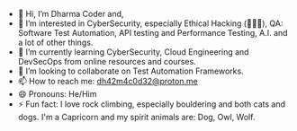 - 👋 Hi, I’m Dharma Coder and,
- 👀 I’m interested in CyberSecurity, especially Ethical Hacking (🤍🔁🧢), QA: Software Test Automation, API testing and Performance Testing, A.I. and a lot of other things.
- 🌱 I’m currently learning CyberSecurity, Cloud Engineering and DevSecOps from online resources and courses.
- 💞️ I’m looking to collaborate on Test Automation Frameworks.
- 📫 How to reach me: dh42m4c0d32@proton.me
- 😄 Pronouns: He/Him
- ⚡ Fun fact: I love rock climbing, especially bouldering and both cats and dogs. I'm a Capricorn and my spirit animals are: Dog, Owl, Wolf.

<!---
dh42m4c0d32/dh42m4c0d32 is a ✨ special ✨ repository because its `README.md` (this file) appears on your GitHub profile.
You can click the Preview link to take a look at your changes.
--->
